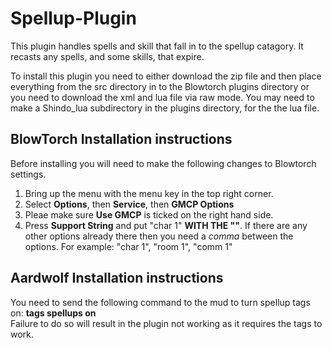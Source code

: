 # Spellup-Plugin
This plugin handles spells and skill that fall in to the spellup catagory. It recasts any spells, and some skills, that expire.

To install this plugin you need to either download the zip file and then place everything from the src directory in to the Blowtorch 
plugins directory or you need to download the xml and lua file via raw mode. You may need to make a Shindo_lua subdirectory in the plugins directory, for the the lua file.

## BlowTorch Installation instructions  
Before installing you will need to make the following changes to Blowtorch settings.
1. Bring up the menu with the menu key in the top right corner.
2. Select **Options**, then **Service**, then **GMCP Options**
3. Pleae make sure **Use GMCP** is ticked on the right hand side.
4. Press **Support String** and put "char 1" **WITH THE ""**. If there are any other options already there then you 
need a *comma* between the options. For example: "char 1", "room 1", "comm 1"

## Aardwolf Installation instructions
You need to send the following command to the mud to turn spellup tags on: **tags spellups on**  
Failure to do so will result in the plugin not working as it requires the tags to work.
